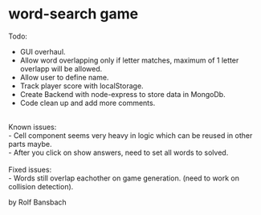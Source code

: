 # word-search game

Todo: </br>
- GUI overhaul. </br>
- Allow word overlapping only if letter matches, maximum of 1 letter overlapp will be allowed.</br>
- Allow user to define name.</br>
- Track player score with localStorage.</br>
- Create Backend with node-express to store data in MongoDb.</br>
- Code clean up and add more comments.</br>
</br>
Known issues: </br>
- Cell component seems very heavy in logic which can be reused in other parts maybe.</br>
- After you click on show answers, need to set all words to solved. </br>
</br>
Fixed issues: </br>
- Words still overlap eachother on game generation. (need to work on collision detection). </br>
  
by Rolf Bansbach
